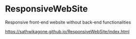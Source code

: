 # ResponsiveWebSite

Responsive front-end website without back-end functionalities

https://sathwikagone.github.io/ResponsiveWebSite/index.html

